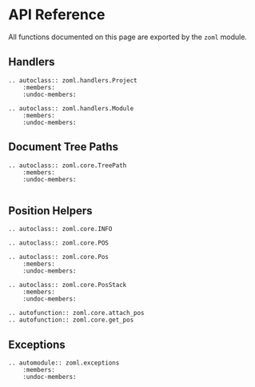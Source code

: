 # API Reference

All functions documented on this page are exported by the `zoml`
module.

## Handlers

```{eval-rst}
.. autoclass:: zoml.handlers.Project
	:members:
	:undoc-members:
	
.. autoclass:: zoml.handlers.Module
	:members:
	:undoc-members:

```

## Document Tree Paths 

```{eval-rst}
.. autoclass:: zoml.core.TreePath
	:members:
	:undoc-members:
	
```

## Position Helpers

```{eval-rst}
.. autoclass:: zoml.core.INFO

.. autoclass:: zoml.core.POS

.. autoclass:: zoml.core.Pos
	:members:
	:undoc-members:

.. autoclass:: zoml.core.PosStack
	:members:
	:undoc-members:

.. autofunction:: zoml.core.attach_pos
.. autofunction:: zoml.core.get_pos

```

## Exceptions

```{eval-rst}
.. automodule:: zoml.exceptions
	:members:
	:undoc-members:
```
